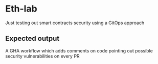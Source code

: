 # Eth-lab
Just testing out smart contracts security using a GitOps approach

## Expected output

A GHA workflow which adds comments on code pointing out possible security vulnerabilities on every PR

